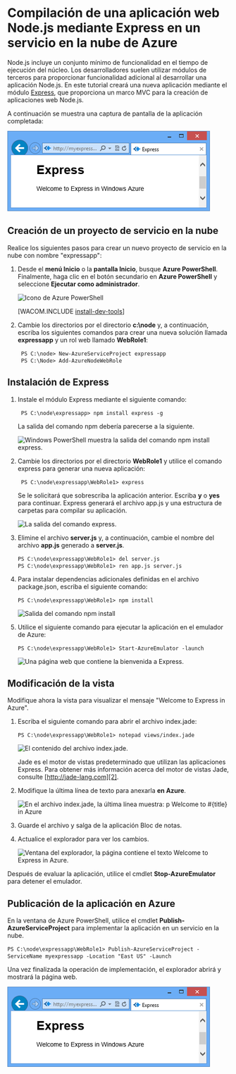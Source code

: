 <properties  linkid="dev-nodejs-basic-web-app-with-express" urlDisplayName="Web App with Express" pageTitle="Web App with Express (Node.js) - Azure Tutorial" metaKeywords="Azure Node.js hello world tutorial, Azure Node.js hello world, Azure Node.js Getting Started tutorial, Azure Node.js tutorial, Azure Node.js Express tutorial" description="An tutorial that builds on the cloud service tutorial, and demonstrates how to use the Express module." metaCanonical="" services="cloud-services" documentationCenter="Node.js" title="Build a Node.js web application using Express on an Azure Cloud Service" authors="" solutions="" manager="" editor="" />

# Compilación de una aplicación web Node.js mediante Express en un servicio en la nube de Azure

Node.js incluye un conjunto mínimo de funcionalidad en el tiempo de ejecución del núcleo. Los desarrolladores suelen utilizar módulos de terceros para proporcionar funcionalidad adicional al desarrollar una aplicación Node.js. En este tutorial creará una nueva aplicación mediante el módulo [Express][1], que proporciona un marco MVC para la creación de aplicaciones web Node.js.

A continuación se muestra una captura de pantalla de la aplicación completada:

![Un explorador web muestra la página de presentación de Express en
Azure.](./media/cloud-services-nodejs-develop-deploy-express-app/node36.png)

## Creación de un proyecto de servicio en la nube

Realice los siguientes pasos para crear un nuevo proyecto de servicio en la nube con nombre "expressapp":

1.  Desde el **menú Inicio** o la **pantalla Inicio**, busque **Azure  PowerShell**. Finalmente, haga clic en el botón secundario en **Azure PowerShell** y seleccione **Ejecutar como administrador**.
    
    ![Icono de Azure
    PowerShell](./media/cloud-services-nodejs-develop-deploy-express-app/azure-powershell-start.png)
    
    [WACOM.INCLUDE [install-dev-tools](../includes/install-dev-tools.md)]

2.  Cambie los directorios por el directorio **c:\node** y, a continuación, escriba los siguientes comandos para crear una nueva solución llamada **expressapp** y un rol web llamado **WebRole1**:
    
         PS C:\node> New-AzureServiceProject expressapp
         PS C:\Node> Add-AzureNodeWebRole

## Instalación de Express

1.  Instale el módulo Express mediante el siguiente comando:
    
         PS C:\node\expressapp> npm install express -g
    
    La salida del comando npm debería parecerse a la siguiente.
    
    ![Windows PowerShell muestra la salida del comando npm install
    express.](./media/cloud-services-nodejs-develop-deploy-express-app/express-g.png)

2.  Cambie los directorios por el directorio **WebRole1** y utilice el comando express para generar una nueva aplicación:
    
         PS C:\node\expressapp\WebRole1> express
    
    Se le solicitará que sobrescriba la aplicación anterior. Escriba **y** o **yes** para continuar. Express generará el archivo app.js y una estructura de carpetas para compilar su aplicación.
    
    ![La salida del comando
    express.](./media/cloud-services-nodejs-develop-deploy-express-app/node23.png)

3.  Elimine el archivo **server.js** y, a continuación, cambie el nombre del archivo **app.js** generado a **server.js**.
    
        PS C:\node\expressapp\WebRole1> del server.js
        PS C:\node\expressapp\WebRole1> ren app.js server.js

4.  Para instalar dependencias adicionales definidas en el archivo package.json, escriba el siguiente comando:
    
        PS C:\node\expressapp\WebRole1> npm install
    
    ![Salida del comando npm
    install](./media/cloud-services-nodejs-develop-deploy-express-app/node26.png)

5.  Utilice el siguiente comando para ejecutar la aplicación en el emulador de Azure:
    
        PS C:\node\expressapp\WebRole1> Start-AzureEmulator -launch
    
    ![Una página web que contiene la bienvenida a
    Express.](./media/cloud-services-nodejs-develop-deploy-express-app/node28.png)

## Modificación de la vista

Modifique ahora la vista para visualizar el mensaje "Welcome to Express in Azure".

1.  Escriba el siguiente comando para abrir el archivo index.jade:
    
        PS C:\node\expressapp\WebRole1> notepad views/index.jade
    
    ![El contenido del archivo
    index.jade.](./media/cloud-services-nodejs-develop-deploy-express-app/getting-started-19.png)
    
    Jade es el motor de vistas predeterminado que utilizan las aplicaciones Express. Para obtener más información acerca del motor de vistas Jade, consulte [http://jade-lang.com][2].

2.  Modifique la última línea de texto para anexarla **en Azure**.
    
    ![En el archivo index.jade, la última línea muestra: p Welcome to
    \#{title} in
    Azure](./media/cloud-services-nodejs-develop-deploy-express-app/node31.png)

3.  Guarde el archivo y salga de la aplicación Bloc de notas.

4.  Actualice el explorador para ver los cambios.
    
    ![Ventana del explorador, la página contiene el texto Welcome to
    Express in
    Azure.](./media/cloud-services-nodejs-develop-deploy-express-app/node32.png)

Después de evaluar la aplicación, utilice el cmdlet **Stop-AzureEmulator** para detener el emulador.

## Publicación de la aplicación en Azure

En la ventana de Azure PowerShell, utilice el cmdlet **Publish-AzureServiceProject** para implementar la aplicación en un servicio en la nube.

    PS C:\node\expressapp\WebRole1> Publish-AzureServiceProject -ServiceName myexpressapp -Location "East US" -Launch

Una vez finalizada la operación de implementación, el explorador abrirá y mostrará la página web.

![Un explorador web que muestra la página de Express. La URL indica que la página ya está hospedada en Azure.](./media/cloud-services-nodejs-develop-deploy-express-app/node36.png)



[1]: http://expressjs.com/
[2]: http://jade-lang.com
